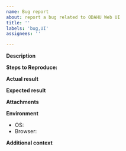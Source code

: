 ```yaml
---
name: Bug report
about: report a bug related to ODAHU Web UI
title: ''
labels: 'bug,UI'
assignees: ''

---
```


**Description**
<!--
A clear and concise description of what the bug is, summative description.
Please, try to answer the questions below in order while you write the description.
What? – What has happened with the application?
How? – What did we click/do to produce the bug?
Where? – What is the webpage?
-->

**Steps to Reproduce:**
<!-- Please write the steps needed to reproduce the bug here. -->
<!-- 1. Go to '...' -->
<!-- 1. Click on '....' -->
<!-- 1. Scroll down to '....' -->
<!-- 1. See error -->

**Actual result**
<!-- A clear and concise description of what really happened. -->

**Expected result**
<!-- A clear and concise description of what you expected to happen. -->

**Attachments**
<!-- If applicable, add attachments to help explain your problem. -->

**Environment**
<!-- Example: OS: macOS BigSur, 11.2.3 version; Browser: Firefox, version 87.0 (64-bit) -->
 - OS:
 - Browser:


**Additional context**
<!-- Add any other context about the problem here. -->
